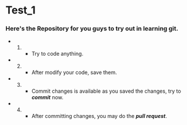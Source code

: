 # Test_1

### Here's the Repository for you guys to try out in learning git.

* 1. * Try to code anything.
* 2. * After modify your code, save them.
* 3. * Commit changes is available as you saved the changes, try to ***commit*** now.
* 4. * After committing changes, you may do the ***pull request***.
